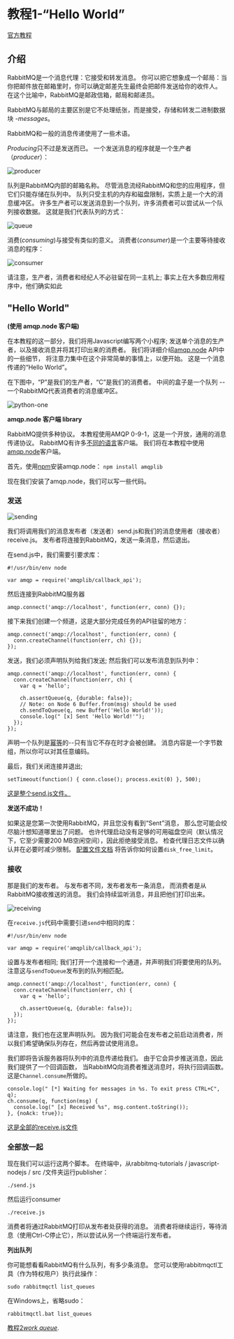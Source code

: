 # 教程1-“Hello World”
[官方教程](http://www.rabbitmq.com/tutorials/tutorial-one-javascript.html)
## 介绍
RabbitMQ是一个消息代理：它接受和转发消息。 
你可以把它想象成一个邮局：当你把邮件放在邮箱里时，你可以确定邮差先生最终会把邮件发送给你的收件人。 在这个比喻中，RabbitMQ是邮政信箱，邮局和邮递员。

RabbitMQ与邮局的主要区别是它不处理纸张，而是接受，存储和转发二进制数据块 *-messages*。

RabbitMQ和一般的消息传递使用了一些术语。

*Producing*只不过是发送而已。 一个发送消息的程序就是一个生产者（*producer*）：

![producer](http://www.rabbitmq.com/img/tutorials/producer.png)

队列是RabbitMQ内部的邮箱名称。
尽管消息流经RabbitMQ和您的应用程序，但它们只能存储在队列中。
队列只受主机的内存和磁盘限制，实质上是一个大的消息缓冲区。 
许多生产者可以发送消息到一个队列，许多消费者可以尝试从一个队列接收数据。 这就是我们代表队列的方式：

![queue](http://www.rabbitmq.com/img/tutorials/queue.png)

消费(*consuming*)与接受有类似的意义。 消费者(*consumer*)是一个主要等待接收消息的程序：

![consumer](http://www.rabbitmq.com/img/tutorials/consumer.png)

请注意，生产者，消费者和经纪人不必驻留在同一主机上; 事实上在大多数应用程序中，他们确实如此

## "Hello World"

**(使用 amqp.node 客户端)**

在本教程的这一部分，我们将用Javascript编写两个小程序;
发送单个消息的生产者，以及接收消息并将其打印出来的消费者。
我们将详细介绍[amqp.node](http://www.squaremobius.net/amqp.node/) API中的一些细节，
将注意力集中在这个非常简单的事情上，以便开始。 这是一个消息传递的“Hello World”。

在下图中，“P”是我们的生产者，“C”是我们的消费者。 中间的盒子是一个队列 -- 一个RabbitMQ代表消费者的消息缓冲区。

![python-one](http://www.rabbitmq.com/img/tutorials/python-one.png)

**amqp.node 客户端 library**

RabbitMQ提供多种协议。 本教程使用AMQP 0-9-1，这是一个开放，通用的消息传递协议。
RabbitMQ有许多[不同的语言](http://www.rabbitmq.com/devtools.html)客户端。
我们将在本教程中使用[amqp.node](http://www.squaremobius.net/amqp.node/)客户端。

首先，使用[npm](https://www.npmjs.com/)安装amqp.node：
`npm install amqplib`

现在我们安装了amqp.node，我们可以写一些代码。

### 发送

![sending](http://www.rabbitmq.com/img/tutorials/sending.png)

我们将调用我们的消息发布者（发送者）send.js和我们的消息使用者（接收者）receive.js。 发布者将连接到RabbitMQ，发送一条消息，然后退出。

在send.js中，我们需要引要求库：

```
#!/usr/bin/env node

var amqp = require('amqplib/callback_api');
```

然后连接到RabbitMQ服务器

```
amqp.connect('amqp://localhost', function(err, conn) {});
```
接下来我们创建一个频道，这是大部分完成任务的API驻留的地方：

```
amqp.connect('amqp://localhost', function(err, conn) {
  conn.createChannel(function(err, ch) {});
});
```

发送，我们必须声明队列给我们发送; 然后我们可以发布消息到队列中：

```
amqp.connect('amqp://localhost', function(err, conn) {
  conn.createChannel(function(err, ch) {
    var q = 'hello';

    ch.assertQueue(q, {durable: false});
    // Note: on Node 6 Buffer.from(msg) should be used
    ch.sendToQueue(q, new Buffer('Hello World!'));
    console.log(" [x] Sent 'Hello World!'");
  });
});
```

声明一个队列是[幂等](https://baike.baidu.com/item/%E5%B9%82%E7%AD%89/8600688?fr=aladdin)的--只有当它不存在时才会被创建。 消息内容是一个字节数组，所以你可以对其任意编码。

最后，我们关闭连接并退出;

```
setTimeout(function() { conn.close(); process.exit(0) }, 500);
```

[这是整个send.js文件。](https://github.com/rabbitmq/rabbitmq-tutorials/blob/master/javascript-nodejs/src/send.js)

**发送不成功！**

如果这是您第一次使用RabbitMQ，并且您没有看到“Sent”消息，
那么您可能会绞尽脑汁想知道哪里出了问题。 也许代理启动没有足够的可用磁盘空间（默认情况下，它至少需要200 MB空闲空间），因此拒绝接受消息。 检查代理日志文件以确认并在必要时减少限制。 [配置文件文档](http://www.rabbitmq.com/configure.html#config-items)
将告诉你如何设置`disk_free_limit`。

### 接收

那是我们的发布者。
与发布者不同，发布者发布一条消息，
而消费者是从RabbitMQ接收推送的消息。
我们会持续监听消息，并且把他们打印出来。

![receiving](http://www.rabbitmq.com/img/tutorials/receiving.png)

在`receive.js`代码中需要引进`send`中相同的库：

```
#!/usr/bin/env node

var amqp = require('amqplib/callback_api');
```

设置与发布者相同; 我们打开一个连接和一个通道，并声明我们将要使用的队列。 注意这与`sendToQueue`发布到的队列相匹配。

```
amqp.connect('amqp://localhost', function(err, conn) {
  conn.createChannel(function(err, ch) {
    var q = 'hello';

    ch.assertQueue(q, {durable: false});
  });
});
```

请注意，我们也在这里声明队列。 因为我们可能会在发布者之前启动消费者，所以我们希望确保队列存在，然后再尝试使用消息。

我们即将告诉服务器将队列中的消息传递给我们。 由于它会异步推送消息，因此我们提供了一个回调函数，
当RabbitMQ向消费者推送消息时，将执行回调函数。 这是`Channel.consume`所做的。

```
console.log(" [*] Waiting for messages in %s. To exit press CTRL+C", q);
ch.consume(q, function(msg) {
  console.log(" [x] Received %s", msg.content.toString());
}, {noAck: true});
```

[这是全部的receive.js文件](https://github.com/rabbitmq/rabbitmq-tutorials/blob/master/javascript-nodejs/src/receive.js)

### 全部放一起

现在我们可以运行这两个脚本。 在终端中，从rabbitmq-tutorials / javascript-nodejs / src /文件夹运行publisher：

```
./send.js
```

然后运行consumer

```
./receive.js
```

消费者将通过RabbitMQ打印从发布者处获得的消息。 消费者将继续运行，等待消息（使用Ctrl-C停止它），所以尝试从另一个终端运行发布者。

**列出队列**

你可能想看看RabbitMQ有什么队列，有多少条消息。 您可以使用rabbitmqctl工具（作为特权用户）执行此操作：

```
sudo rabbitmqctl list_queues
```

在Windows上，省略sudo：

```
rabbitmqctl.bat list_queues
```

[教程2*work queue*](https://github.com/OwenLittleWhite/ChineseRabbitMqTutorial/blob/master/Tutorial2.md).
